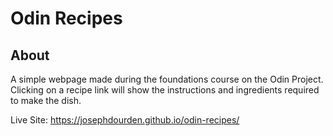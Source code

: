 # Odin Recipes

## About
A simple webpage made during the foundations course on the Odin Project. Clicking on a recipe link will show the instructions and ingredients required to make the dish.

Live Site: https://josephdourden.github.io/odin-recipes/